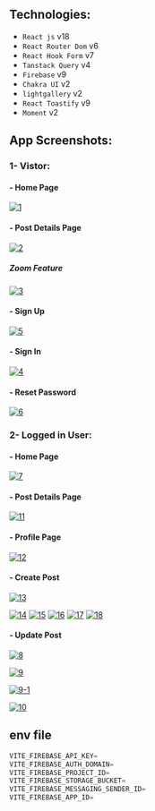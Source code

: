 ## Technologies:
 - `React js` v18
 - `React Router Dom` v6
 - `React Hook Form` v7
 - `Tanstack Query` v4
 - `Firebase` v9
 - `Chakra UI` v2
 - `lightgallery` v2
 - `React Toastify` v9
 - `Moment` v2

## App Screenshots:

### 1- Vistor: 
#### - Home Page

<a href="https://ibb.co/0ZmypYf"><img src="https://i.ibb.co/Npt2gWL/1.png" alt="1" border="0"></a>

#### - Post Details Page
<a href="https://ibb.co/TRv5W1S"><img src="https://i.ibb.co/L6kfNrW/2.png" alt="2" border="0"></a>

##### Zoom Feature
<a href="https://ibb.co/NNxPpQy"><img src="https://i.ibb.co/1XZ5Khm/3.png" alt="3" border="0"></a>

#### - Sign Up
<a href="https://ibb.co/VLv4WBk"><img src="https://i.ibb.co/YNts7jV/5.png" alt="5" border="0"></a>

#### - Sign In
<a href="https://ibb.co/cx4v0Bz"><img src="https://i.ibb.co/g6k7N2s/4.png" alt="4" border="0"></a>

#### - Reset Password
<a href="https://ibb.co/C9yqLZL"><img src="https://i.ibb.co/WzXQCwC/6.png" alt="6" border="0"></a>


### 2- Logged in User:
#### - Home Page
<a href="https://ibb.co/NZvpXJW"><img src="https://i.ibb.co/xJkGyBz/7.png" alt="7" border="0"></a>

#### - Post Details Page
<a href="https://ibb.co/tPdkWgf"><img src="https://i.ibb.co/S7LW9bT/11.png" alt="11" border="0"></a>

#### - Profile Page
<a href="https://ibb.co/Yc1T2Td"><img src="https://i.ibb.co/X7KkXk5/12.png" alt="12" border="0"></a>


#### - Create Post
<a href="https://ibb.co/D4DqKQH"><img src="https://i.ibb.co/TcBChtx/13.png" alt="13" border="0"></a>

<a href="https://ibb.co/HgVX9FJ"><img src="https://i.ibb.co/C0zWS1r/14.png" alt="14" border="0"></a>
<a href="https://ibb.co/TW8B7fw"><img src="https://i.ibb.co/FHwbyrh/15.png" alt="15" border="0"></a>
<a href="https://ibb.co/SJB71TH"><img src="https://i.ibb.co/yVqBMTK/16.png" alt="16" border="0"></a>
<a href="https://ibb.co/NpKd4cy"><img src="https://i.ibb.co/L61XGVZ/17.png" alt="17" border="0"></a>
<a href="https://ibb.co/rkyZYkj"><img src="https://i.ibb.co/hs8Kbs6/18.png" alt="18" border="0"></a>


#### - Update Post

<a href="https://ibb.co/qNhy1FB"><img src="https://i.ibb.co/0C1DJVq/8.png" alt="8" border="0"></a>

<a href="https://ibb.co/FXr7ft9"><img src="https://i.ibb.co/T1fhn5Z/9.png" alt="9" border="0"></a>

<a href="https://ibb.co/dWpxW8H"><img src="https://i.ibb.co/NVNbVcG/9-1.png" alt="9-1" border="0"></a>

<a href="https://ibb.co/9HP7Vsy"><img src="https://i.ibb.co/chqjCD2/10.png" alt="10" border="0"></a>


 

## env file
```js
VITE_FIREBASE_API_KEY=
VITE_FIREBASE_AUTH_DOMAIN=
VITE_FIREBASE_PROJECT_ID=
VITE_FIREBASE_STORAGE_BUCKET=
VITE_FIREBASE_MESSAGING_SENDER_ID=
VITE_FIREBASE_APP_ID=
```